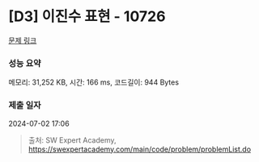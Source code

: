 # [D3] 이진수 표현 - 10726 

[문제 링크](https://swexpertacademy.com/main/code/problem/problemDetail.do?contestProbId=AXRSXf_a9qsDFAXS) 

### 성능 요약

메모리: 31,252 KB, 시간: 166 ms, 코드길이: 944 Bytes

### 제출 일자

2024-07-02 17:06



> 출처: SW Expert Academy, https://swexpertacademy.com/main/code/problem/problemList.do